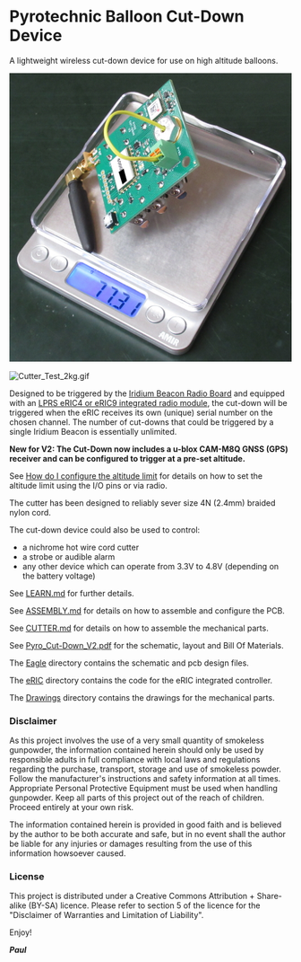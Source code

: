 # Pyrotechnic Balloon Cut-Down Device

A lightweight wireless cut-down device for use on high altitude balloons.

![Pyro_Cut-Down_V2.JPG](https://github.com/PaulZC/Pyrotechnic_Balloon_Cut-Down/blob/master/img/Pyro_Cut-Down_V2.JPG)

![Cutter_Test_2kg.gif](https://github.com/PaulZC/Pyrotechnic_Balloon_Cut-Down/blob/master/img/Cutter_Test_2kg.gif)

Designed to be triggered by the [Iridium Beacon Radio Board](https://github.com/PaulZC/Iridium_Beacon_Radio_Board) and equipped with an
[LPRS eRIC4 or eRIC9 integrated radio module](http://www.lprs.co.uk/products/easyradio-ism-modules/eric-soc-rf-modules.html),
the cut-down will be triggered when the eRIC receives its own (unique) serial number on the chosen channel. The number of cut-downs that could be
triggered by a single Iridium Beacon is essentially unlimited.

**New for V2: The Cut-Down now includes a u-blox CAM-M8Q GNSS (GPS) receiver and can be configured to trigger at a pre-set altitude.**

See [How do I configure the altitude limit](https://github.com/PaulZC/Pyrotechnic_Balloon_Cut-Down/blob/master/LEARN.md#how-do-i-configure-the-altitude-limit)
for details on how to set the altitude limit using the I/O pins or via radio.

The cutter has been designed to reliably sever size 4N (2.4mm) braided nylon cord.

The cut-down device could also be used to control:
- a nichrome hot wire cord cutter
- a strobe or audible alarm
- any other device which can operate from 3.3V to 4.8V (depending on the battery voltage)

See [LEARN.md](https://github.com/PaulZC/Pyrotechnic_Balloon_Cut-Down/blob/master/LEARN.md) for further details.

See [ASSEMBLY.md](https://github.com/PaulZC/Pyrotechnic_Balloon_Cut-Down/blob/master/ASSEMBLY.md) for details on how to assemble and configure the PCB.

See [CUTTER.md](https://github.com/PaulZC/Pyrotechnic_Balloon_Cut-Down/blob/master/CUTTER.md) for details on how to assemble the mechanical parts.

See [Pyro_Cut-Down_V2.pdf](https://github.com/PaulZC/Pyrotechnic_Balloon_Cut-Down/blob/master/Pyro_Cut-Down_V2.pdf) for the schematic,
layout and Bill Of Materials.

The [Eagle](https://github.com/PaulZC/Pyrotechnic_Balloon_Cut-Down/tree/master/Eagle) directory contains the schematic and pcb design files.

The [eRIC](https://github.com/PaulZC/Pyrotechnic_Balloon_Cut-Down/tree/master/eRIC) directory contains the code for the eRIC integrated controller.

The [Drawings](https://github.com/PaulZC/Pyrotechnic_Balloon_Cut-Down/tree/master/Drawings) directory contains the drawings for the mechanical parts.

### Disclaimer

As this project involves the use of a very small quantity of smokeless gunpowder, the information contained herein should only be used by responsible adults
in full compliance with local laws and regulations regarding the purchase, transport, storage and use of smokeless powder. Follow the manufacturer's
instructions and safety information at all times. Appropriate Personal Protective Equipment must be used when handling gunpowder. Keep all parts of this
project out of the reach of children. Proceed entirely at your own risk.

The information contained herein is provided in good faith and is believed by the author to be both accurate and safe, but in no event shall the
author be liable for any injuries or damages resulting from the use of this information howsoever caused.

### License

This project is distributed under a Creative Commons Attribution + Share-alike (BY-SA) licence.
Please refer to section 5 of the licence for the "Disclaimer of Warranties and Limitation of Liability".

Enjoy!

**_Paul_**
